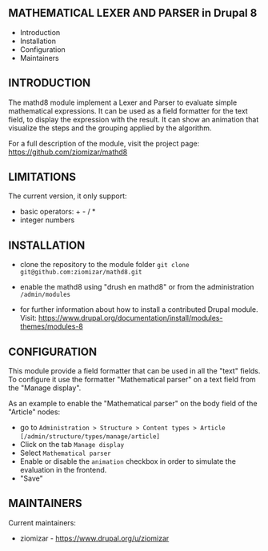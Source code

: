 MATHEMATICAL LEXER AND PARSER in Drupal 8
-----------------------------------------
  
 * Introduction
 * Installation
 * Configuration
 * Maintainers
 
INTRODUCTION
------------

The mathd8 module implement a Lexer and Parser to evaluate simple mathematical expressions.
It can be used as a field formatter for the text field, to display the expression with 
the result. 
It can show an animation that visualize the steps and the grouping applied by the algorithm.

For a full description of the module, visit the project page:
https://github.com/ziomizar/mathd8

LIMITATIONS
-----------

The current version, it only support:
 - basic operators: + - / *
 - integer numbers
    
INSTALLATION
------------
 
 * clone the repository to the module folder 
   `git clone git@github.com:ziomizar/mathd8.git`
 * enable the mathd8 using "drush en mathd8" or from the administration `/admin/modules`   
 
 * for further information about how to install a contributed Drupal module. Visit:
   https://www.drupal.org/documentation/install/modules-themes/modules-8

CONFIGURATION
-------------

 This module provide a field formatter that can be used in all the "text" fields. To configure it use the formatter "Mathematical parser" on a text field from the "Manage display".
 
 As an example to enable the "Mathematical parser" on the body field of the "Article" nodes:
 
 - go to `Administration > Structure > Content types > Article` 
 `[/admin/structure/types/manage/article]` 
 - Click on the tab `Manage display`
 - Select `Mathematical parser`
 - Enable or disable the `animation` checkbox in order to simulate the evaluation in the frontend.
 - "Save"
 

MAINTAINERS
-----------

Current maintainers:
 * ziomizar - https://www.drupal.org/u/ziomizar 
   



